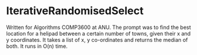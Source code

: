 # IterativeRandomisedSelect

Written for Algorithms COMP3600 at ANU. The prompt was to find the best location for a helipad between a certain number of towns, given their x and y coordinates. It takes a list of x, y co-ordinates and returns the median of both. It runs in O(n) time. 
